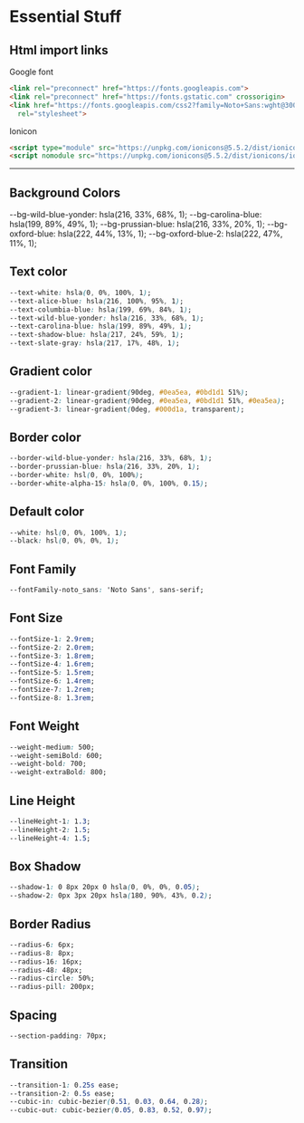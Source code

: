# Essential Stuff

## Html import links

Google font

``` html
<link rel="preconnect" href="https://fonts.googleapis.com">
<link rel="preconnect" href="https://fonts.gstatic.com" crossorigin>
<link href="https://fonts.googleapis.com/css2?family=Noto+Sans:wght@300;400;500;600;700;800&display=swap"
  rel="stylesheet">
```

Ionicon

``` html
<script type="module" src="https://unpkg.com/ionicons@5.5.2/dist/ionicons/ionicons.esm.js"></script>
<script nomodule src="https://unpkg.com/ionicons@5.5.2/dist/ionicons/ionicons.js"></script>
```

---

## Background Colors


--bg-wild-blue-yonder: hsla(216, 33%, 68%, 1);
--bg-carolina-blue: hsla(199, 89%, 49%, 1);
--bg-prussian-blue: hsla(216, 33%, 20%, 1);
--bg-oxford-blue: hsla(222, 44%, 13%, 1);
--bg-oxford-blue-2: hsla(222, 47%, 11%, 1);


## Text color

``` css
--text-white: hsla(0, 0%, 100%, 1);
--text-alice-blue: hsla(216, 100%, 95%, 1);
--text-columbia-blue: hsla(199, 69%, 84%, 1);
--text-wild-blue-yonder: hsla(216, 33%, 68%, 1);
--text-carolina-blue: hsla(199, 89%, 49%, 1);
--text-shadow-blue: hsla(217, 24%, 59%, 1);
--text-slate-gray: hsla(217, 17%, 48%, 1);
```

## Gradient color

``` css
--gradient-1: linear-gradient(90deg, #0ea5ea, #0bd1d1 51%);
--gradient-2: linear-gradient(90deg, #0ea5ea, #0bd1d1 51%, #0ea5ea);
--gradient-3: linear-gradient(0deg, #000d1a, transparent);
```

## Border color

``` css
--border-wild-blue-yonder: hsla(216, 33%, 68%, 1);
--border-prussian-blue: hsla(216, 33%, 20%, 1);
--border-white: hsl(0, 0%, 100%);
--border-white-alpha-15: hsla(0, 0%, 100%, 0.15);
```

## Default color

``` css
--white: hsl(0, 0%, 100%, 1);
--black: hsl(0, 0%, 0%, 1);
```

## Font Family

``` css
--fontFamily-noto_sans: 'Noto Sans', sans-serif;
```

## Font Size

``` css
--fontSize-1: 2.9rem;
--fontSize-2: 2.0rem;
--fontSize-3: 1.8rem;
--fontSize-4: 1.6rem;
--fontSize-5: 1.5rem;
--fontSize-6: 1.4rem;
--fontSize-7: 1.2rem;
--fontSize-8: 1.3rem;
```

## Font Weight

``` css
--weight-medium: 500;
--weight-semiBold: 600;
--weight-bold: 700;
--weight-extraBold: 800;
```

## Line Height

``` css
--lineHeight-1: 1.3;
--lineHeight-2: 1.5;
--lineHeight-4: 1.5;
```

## Box Shadow

``` css
--shadow-1: 0 8px 20px 0 hsla(0, 0%, 0%, 0.05);
--shadow-2: 0px 3px 20px hsla(180, 90%, 43%, 0.2);
```

## Border Radius

``` css
--radius-6: 6px;
--radius-8: 8px;
--radius-16: 16px;
--radius-48: 48px;
--radius-circle: 50%;
--radius-pill: 200px;
```

## Spacing

``` css
--section-padding: 70px;
```

## Transition

``` css
--transition-1: 0.25s ease;
--transition-2: 0.5s ease;
--cubic-in: cubic-bezier(0.51, 0.03, 0.64, 0.28);
--cubic-out: cubic-bezier(0.05, 0.83, 0.52, 0.97);
```
